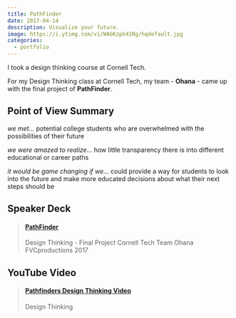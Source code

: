 ```yaml
---
title: PathFinder
date: 2017-04-14
description: Visualize your future.
image: https://i.ytimg.com/vi/WAGKzph41Rg/hqdefault.jpg
categories:
  - portfolio
---
```


I took a design thinking course at Cornell Tech.

For my Design Thinking class at Cornell Tech, my team - **Ohana** - came up with the final project of **PathFinder**.

## Point of View Summary

_we met..._ potential college students who are overwhelmed with the possibilities of their future

_we were amazed to realize..._ how little transparency there is into different educational or career paths

_it would be game changing if we..._ could provide a way for students to look into the future and make more educated decisions about what their next steps should be

## Speaker Deck

<blockquote class="embedly-card" data-card-controls="0"><h4><a href="https://speakerdeck.com/fvcproductions/pathfinder">PathFinder</a></h4><p>Design Thinking - Final Project Cornell Tech Team Ohana FVCproductions 2017</p></blockquote>
<script async src="//cdn.embedly.com/widgets/platform.js" charset="UTF-8"></script>

## YouTube Video

<blockquote class="embedly-card" data-card-controls="0"><h4><a href="https://www.youtube.com/watch?v=WAGKzph41Rg">Pathfinders Design Thinking Video</a></h4><p>Design Thinking</p></blockquote>
<script async src="//cdn.embedly.com/widgets/platform.js" charset="UTF-8"></script>
